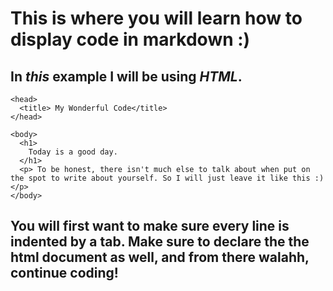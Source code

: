 # This is where you will learn how to display code in markdown :)

## In ***this*** example I will be using ***HTML***.

 <!DOCTYPE html>
  <html>
  
    <head>
      <title> My Wonderful Code</title>
    </head>
    
    <body>
      <h1> 
        Today is a good day.
      </h1>
      <p> To be honest, there isn't much else to talk about when put on the spot to write about yourself. So I will just leave it like this :) </p>
    </body>
  </html>

## You will first want to make sure every line is indented by a tab. Make sure to declare the the html document as well, and from there walahh, continue coding!
